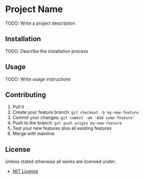 # Project Name

TODO: Write a project description

## Installation

TODO: Describe the installation process

## Usage

TODO: Write usage instructions

## Contributing

1. Pull it
2. Create your feature branch: `git checkout -b my-new-feature`
3. Commit your changes: `git commit -am 'Add some feature'`
4. Push to the branch: `git push origin my-new-feature`
5. Test your new features plus all existing features
6. Merge with mainline

## License
Unless stated otherwise all works are licensed under:

<ul><li><a href="http://spdx.org/licenses/MIT.html">MIT License</a></li></ul>

<!-- /LICENSE -->
